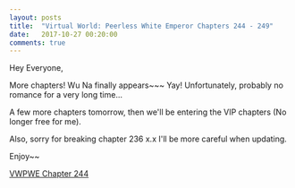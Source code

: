 ```yaml
---
layout: posts
title:  "Virtual World: Peerless White Emperor Chapters 244 - 249"
date:   2017-10-27 00:20:00
comments: true
---
```


Hey Everyone,

More chapters! Wu Na finally appears~~~ Yay! Unfortunately, probably no romance for a very long time...

A few more chapters tomorrow, then we'll be entering the VIP chapters (No longer free for me).

Also, sorry for breaking chapter 236 x.x I'll be more careful when updating.

Enjoy~~

[VWPWE Chapter 244][vwpwe0244]

[vwpwe0244]: {{site.url}}/translations/vwpwe/0244
